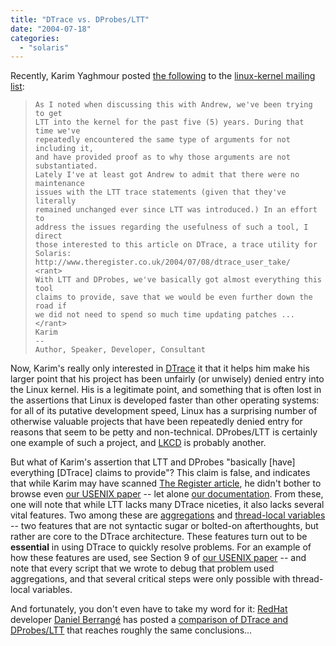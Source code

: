 ```yaml
---
title: "DTrace vs. DProbes/LTT"
date: "2004-07-18"
categories: 
  - "solaris"
---
```


Recently, Karim Yaghmour posted [the following](http://groups.google.com/groups?selm=2g5aM-5mq-27%40gated-at.bofh.it&output=gplain) to the [linux-kernel mailing list](http://lkml.org):

> ```
> As I noted when discussing this with Andrew, we've been trying to get
> LTT into the kernel for the past five (5) years. During that time we've
> repeatedly encountered the same type of arguments for not including it,
> and have provided proof as to why those arguments are not substantiated.
> Lately I've at least got Andrew to admit that there were no maintenance
> issues with the LTT trace statements (given that they've literally
> remained unchanged ever since LTT was introduced.) In an effort to
> address the issues regarding the usefulness of such a tool, I direct
> those interested to this article on DTrace, a trace utility for Solaris:
> http://www.theregister.co.uk/2004/07/08/dtrace_user_take/
> <rant>
> With LTT and DProbes, we've basically got almost everything this tool
> claims to provide, save that we would be even further down the road if
> we did not need to spend so much time updating patches ...
> </rant>
> Karim
> --
> Author, Speaker, Developer, Consultant
> 
> ```

Now, Karim's really only interested in [DTrace](http://www.sun.com/bigadmin/content/dtrace) it that it helps him make his larger point that his project has been unfairly (or unwisely) denied entry into the Linux kernel. His is a legitimate point, and something that is often lost in the assertions that Linux is developed faster than other operating systems: for all of its putative development speed, Linux has a surprising number of otherwise valuable projects that have been repeatedly denied entry for reasons that seem to be petty and non-technical. DProbes/LTT is certainly one example of such a project, and [LKCD](http://librenix.com/?inode=525) is probably another.

But what of Karim's assertion that LTT and DProbes "basically \[have\] everything \[DTrace\] claims to provide"? This claim is false, and indicates that while Karim may have scanned [The Register article](http://www.theregister.co.uk/2004/07/08/dtrace_user_take/), he didn't bother to browse even [our USENIX paper](http://www.sun.com/bigadmin/content/dtrace/dtrace_usenix.pdf) -- let alone [our documentation](http://www.sun.com/bigadmin/content/d10_latest.pdf). From these, one will note that while LTT lacks many DTrace niceties, it also lacks several vital features. Two among these are [aggregations](http://docs.sun.com/db/doc/817-6223/6mlkidli7?a=view) and [thread-local variables](http://docs.sun.com/db/doc/817-6223/6mlkidlft?a=view) -- two features that are not syntactic sugar or bolted-on afterthoughts, but rather are core to the DTrace architecture. These features turn out to be **essential** in using DTrace to quickly resolve problems. For an example of how these features are used, see Section 9 of [our USENIX paper](http://www.sun.com/bigadmin/content/dtrace/dtrace_usenix.pdf) -- and note that every script that we wrote to debug that problem used aggregations, and that several critical steps were only possible with thread-local variables.

And fortunately, you don't even have to take my word for it: [RedHat](http://redhat.com) developer [Daniel Berrangé](http://berrange.com) has posted a [comparison of DTrace and DProbes/LTT](http://berrange.com/bitsbobs/mlp/2004/07/dtrace) that reaches roughly the same conclusions...
